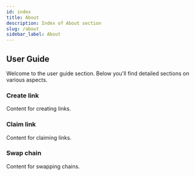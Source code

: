 ```yaml
---
id: index
title: About
description: Index of About section
slug: /about
sidebar_label: About
---
```


## User Guide

Welcome to the user guide section. Below you'll find detailed sections on various aspects.

### Create link

Content for creating links.

### Claim link

Content for claiming links.

### Swap chain

Content for swapping chains.
